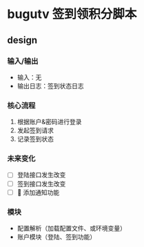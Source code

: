 # bugutv 签到领积分脚本

## design

### 输入/输出

- 输入：无
- 输出日志：签到状态日志

### 核心流程

1. 根据账户&密码进行登录
2. 发起签到请求
3. 记录签到状态


### 未来变化

- [ ] 登陆接口发生改变
- [ ] 签到接口发生改变
- [ ] 📢 添加通知功能

### 模块

- 配置解析（加载配置文件、或环境变量）
- 账户模块（登陆、签到功能）
